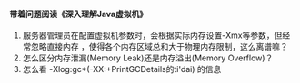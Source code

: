 #### 带着问题阅读《深入理解Java虚拟机》

1. 服务器管理员在配置虚拟机参数时，会根据实际内存设置-Xmx等参数，但经常忽略直接内存 ，使得各个内存区域总和大于物理内存限制，这么离谱嘛？
2. 怎么区分内存泄漏(Memory Leak)还是内存溢出(Memory Overflow)？
3. 怎么看 -Xlog:gc*(-XX:+PrintGCDetails的ti'dai) 的信息
